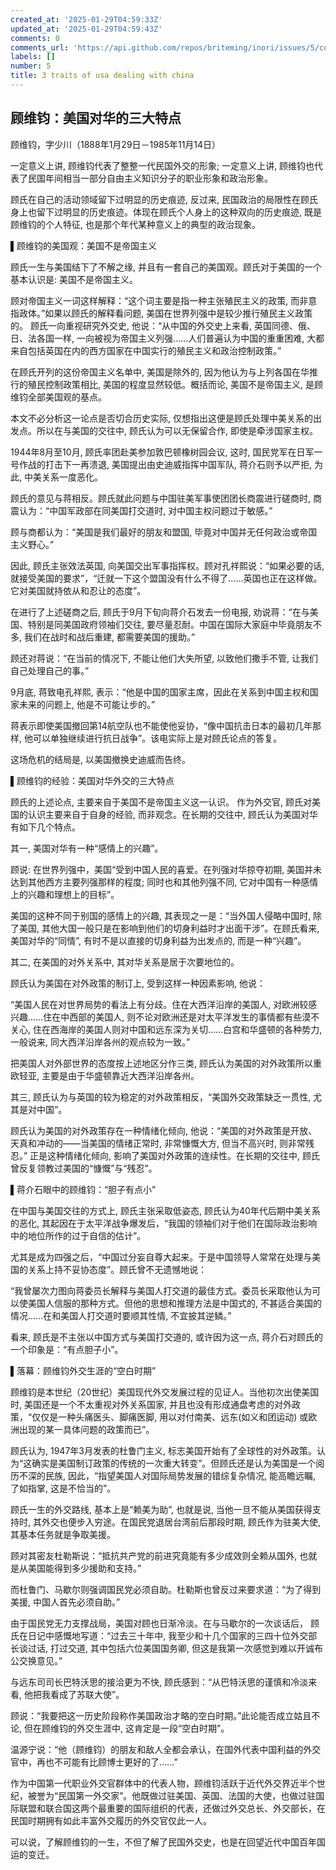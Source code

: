 ```yaml
---
created_at: '2025-01-29T04:59:33Z'
updated_at: '2025-01-29T04:59:43Z'
comments: 0
comments_url: 'https://api.github.com/repos/briteming/inori/issues/5/comments'
labels: []
number: 5
title: 3 traits of usa dealing with china
---
```

##  顾维钧：美国对华的三大特点

顾维钧，字少川（1888年1月29日－1985年11月14日）

一定意义上讲, 顾维钧代表了整整一代民国外交的形象; 一定意义上讲, 顾维钧也代表了民国年间相当一部分自由主义知识分子的职业形象和政治形象。

顾氏在自己的活动领域留下过明显的历史痕迹, 反过来, 民国政治的局限性在顾氏身上也留下过明显的历史痕迹。体现在顾氏个人身上的这种双向的历史痕迹, 既是顾维钧的个人特征, 也是那个年代某种意义上的典型的政治现象。

▌顾维钧的美国观：美国不是帝国主义

顾氏一生与美国结下了不解之缘, 并且有一套自己的美国观。顾氏对于美国的一个基本认识是: 美国不是帝国主义。

顾对帝国主义一词这样解释：“这个词主要是指一种主张殖民主义的政策, 而非意指政体。”如果以顾氏的解释看问题, 美国在世界列强中是较少推行殖民主义政策的。 顾氏一向重视研究外交史, 他说：“从中国的外交史上来看, 英国同德、俄、日、法各国一样, 一向被视为帝国主义列强……人们普遍认为中国的重重困难, 大都来自包括英国在内的西方国家在中国实行的殖民主义和政治控制政策。”

在顾氏开列的这份帝国主义名单中, 美国是除外的, 因为他认为与上列各国在华推行的殖民控制政策相比, 美国的程度显然较低。概括而论, 美国不是帝国主义, 是顾维钧全部美国观的基点。

本文不必分析这一论点是否切合历史实际, 仅想指出这便是顾氏处理中美关系的出发点。所以在与美国的交往中, 顾氏认为可以无保留合作, 即使是牵涉国家主权。

1944年8月至10月, 顾氏率团赴美参加敦巴顿橡树园会议, 这时, 国民党军在日军一号作战的打击下一再溃退, 美国提出由史迪威指挥中国军队, 蒋介石则予以严拒, 为此, 中美关系一度恶化。

顾氏的意见与蒋相反。顾氏就此问题与中国驻美军事使团团长商震进行磋商时, 商震认为：“中国军政部在同美国打交道时, 对中国主权问题过于敏感。”

顾与商都认为：“美国是我们最好的朋友和盟国, 毕竟对中国并无任何政治或帝国主义野心。”

因此, 顾氏主张效法英国, 向美国交出军事指挥权。顾对孔祥熙说：“如果必要的话, 就接受美国的要求”，“迁就一下这个盟国没有什么不得了……英国也正在这样做。它对美国就持依从和忍让的态度”。

在进行了上述磋商之后, 顾氏于9月下旬向蒋介石发去一份电报, 劝说蒋：“在与美国、特别是同美国政府领袖们交往, 要尽量忍耐。中国在国际大家庭中毕竟朋友不多, 我们在战时和战后重建, 都需要美国的援助。”

顾还对蒋说：“在当前的情况下, 不能让他们大失所望, 以致他们撒手不管, 让我们自己处理自己的事。”

9月底, 蒋致电孔祥熙, 表示：“他是中国的国家主席，因此在关系到中国主权和国家未来的问题上, 他是不可能让步的。”

蒋表示即使美国撤回第14航空队也不能使他妥协，“像中国抗击日本的最初几年那样, 他可以单独继续进行抗日战争”。该电实际上是对顾氏论点的答复。

这场危机的结局是, 以美国撤换史迪威而告终。

▌顾维钧的经验：美国对华外交的三大特点

顾氏的上述论点, 主要来自于美国不是帝国主义这一认识。 作为外交官, 顾氏对美国的认识主要来自于自身的经验, 而非观念。在长期的交往中, 顾氏认为美国对华有如下几个特点。

其一, 美国对华有一种“感情上的兴趣”。

顾说: 在世界列强中，美国“受到中国人民的喜爱。在列强对华掠夺初期, 美国并未达到其他西方主要列强那样的程度; 同时也和其他列强不同, 它对中国有一种感情上的兴趣和理想上的目标”。

美国的这种不同于别国的感情上的兴趣, 其表现之一是：“当外国人侵略中国时, 除了美国, 其他大国一般只是在影响到他们的切身利益时才出面干涉”。在顾氏看来, 美国对华的“同情”, 有时不是以直接的切身利益为出发点的, 而是一种“兴趣”。

其二, 在美国的对外关系中, 其对华关系是居于次要地位的。

顾氏认为美国在对外政策的制订上, 受到这样一种因素影响, 他说：

“美国人民在对世界局势的看法上有分歧。住在大西洋沿岸的美国人, 对欧洲较感兴趣……住在中西部的美国人, 则不论对欧洲还是对太平洋发生的事情都有些漠不关心, 住在西海岸的美国人则对中国和远东深为关切……白宫和华盛顿的各种势力, 一般说来, 同大西洋沿岸各州的观点较为一致。”

把美国人对外部世界的态度按上述地区分作三类, 顾氏认为美国的对外政策所以重欧轻亚, 主要是由于华盛顿靠近大西洋沿岸各州。

其三, 顾氏认为与英国的较为稳定的对外政策相反，“美国外交政策缺乏一贯性, 尤其是对中国”。

顾氏认为美国的对外政策存在一种情绪化倾向, 他说：“美国的对外政策是开放、天真和冲动的——当美国的情绪正常时, 非常慷慨大方, 但当不高兴时, 则非常残忍。” 正是这种情绪化倾向, 影响了美国对外政策的连续性。在长期的交往中, 顾氏曾反复领教过美国的“慷慨”与“残忍”。

▌蒋介石眼中的顾维钧：“胆子有点小”

在中国与美国交往的方式上, 顾氏主张采取低姿态, 顾氏认为40年代后期中美关系的恶化, 其起因在于太平洋战争爆发后，“我国的领袖们对于他们在国际政治影响中的地位所作的过于自信的估计”。

尤其是成为四强之后，“中国过分妄自尊大起来。于是中国领导人常常在处理与美国的关系上持不妥协态度”。顾氏曾不无遗憾地说：

“我曾屡次力图向蒋委员长解释与美国人打交道的最佳方式。委员长采取他认为可以使美国人信服的那种方式。但他的思想和推理方法是中国式的, 不甚适合美国的情况……在和美国人打交道时要顺其性情, 不宜披其逆鳞。”

看来, 顾氏是不主张以中国方式与美国打交道的, 或许因为这一点, 蒋介石对顾氏的一个印象是：“有点胆子小”。

▌落幕：顾维钧外交生涯的“空白时期”

顾维钧是本世纪（20世纪）美国现代外交发展过程的见证人。当他初次出使美国时, 美国还是一个不太重视对外关系国家, 并且也没有形成通盘考虑的对外政策，“仅仅是一种头痛医头、脚痛医脚, 用以对付南美、远东(如义和团运动) 或欧洲出现的某一具体问题的政策而已”。

顾氏认为, 1947年3月发表的杜鲁门主义, 标志美国开始有了全球性的对外政策。认为“这确实是美国制订政策的传统的一次重大转变”。但顾氏还是认为美国是一个阅历不深的民族, 因此，“指望美国人对国际局势发展的错综复杂情况, 能高瞻远瞩, 了如指掌, 这是不恰当的”。

顾氏一生的外交路线, 基本上是“赖美为助”, 也就是说, 当他一旦不能从美国获得支持时, 其外交也便步入穷途。在国民党退居台湾前后那段时期, 顾氏作为驻美大使, 其基本任务就是争取美援。

顾对其密友杜勒斯说：“抵抗共产党的前进究竟能有多少成效则全赖从国外, 也就是从美国能得到多少援助和支持。”

而杜鲁门、马歇尔则强调国民党必须自助。杜勒斯也曾反过来要求道：“为了得到美援, 中国人首先必须自助。”

由于国民党无力支撑战局，美国对顾也日渐冷淡。在与马歇尔的一次谈话后， 顾氏在日记中感慨地写道：“过去三十年中, 我至少和十几个国家的三四十位外交部长谈过话, 打过交道, 其中包括六位美国国务卿, 但这是我第一次感觉到难以开诚布公交换意见。”

与远东司司长巴特沃思的接洽更为不快, 顾氏感到：“从巴特沃思的谨慎和冷淡来看, 他把我看成了苏联大使”。

顾说：“我要把这一历史阶段称作美国政治才略的空白时期。”此论能否成立姑且不论, 但在顾维钧的外交生涯中, 这肯定是一段“空白时期”。

温源宁说：“他（顾维钧）的朋友和敌人全都会承认，在国外代表中国利益的外交官中，再也不可能有比顾博士更好的了……”

作为中国第一代职业外交官群体中的代表人物，顾维钧活跃于近代外交界近半个世纪，被誉为“民国第一外交家”。他既做过驻美国、英国、法国的大使，也做过驻国际联盟和联合国这两个最重要的国际组织的代表，还做过外交总长、外交部长，在民国时期拥有如此丰富外交履历的外交官仅此一人。

可以说，了解顾维钧的一生，不但了解了民国外交史，也是在回望近代中国百年国运的变迁。

